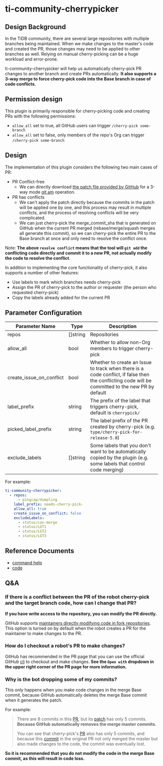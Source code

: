 # ti-community-cherrypicker

## Design Background

In the TiDB community, there are several large repositories with multiple branches being maintained. When we make changes to the master's code and created the PR, those changes may need to be applied to other branches as well. Relying on manual cherry-picking can be a huge workload and error-prone.

ti-community-cherrypicker will help us automatically cherry-pick PR changes to another branch and create PRs automatically. **It also supports a 3-way merge to force cherry-pick code into the Base branch in case of code conflicts.**

## Permission design

This plugin is primarily responsible for cherry-picking code and creating PRs with the following permissions:

- `allow_all` set to true, all GitHub users can trigger `/cherry-pick some-branch`
- `allow_all` set to false, only members of the repo's Org can trigger `/cherry-pick some-branch`

## Design

The implementation of this plugin considers the following two main cases of PR:

- PR Conflict-free
  - We can directly download [the patch file provided by GitHub](https://stackoverflow.com/questions/6188591/download-github-pull-request-as-unified-diff) for a 3-way mode [git am](https://git-scm.com/docs/git-am) operation.
- PR has conflicts
  - We can't apply the patch directly because the commits in the patch will be applied one by one, and this process may result in multiple conflicts, and the process of resolving conflicts will be very complicated.
  - We can just cherry-pick the merge_commit_sha that is generated on GitHub when the current PR merged (rebase/merge/squash merges all generate this commit), so we can cherry-pick the entire PR to the Base branch at once and only need to resolve the conflict once.

Note: **The above `resolve conflict` means that the tool will `git add` the conflicting code directly and commit it to a new PR, not actually modify the code to resolve the conflict**.

In addition to implementing the core functionality of cherry-pick, it also supports a number of other features:

- Use labels to mark which branches needs cherry-pick
- Assign the PR of cherry-pick to the author or requester (the person who requested cherry-pick)
- Copy the labels already added for the current PR

## Parameter Configuration 

| Parameter Name           | Type     | Description                                                                                                                                      |
| ------------------------ | -------- | ------------------------------------------------------------------------------------------------------------------------------------------------ |
| repos                    | []string | Repositories                                                                                                                                     |
| allow_all                | bool     | Whether to allow non-Org members to trigger cherry-pick                                                                                          |
| create_issue_on_conflict | bool     | Whether to create an Issue to track when there is a code conflict, if false then the conflicting code will be committed to the new PR by default |
| label_prefix             | string   | The prefix of the label that triggers cherry-pick, default is `cherrypick/`                                                                      |
| picked_label_prefix      | string   | The label prefix of the PR created by cherry-pick (e.g. `type/cherry-pick-for-release-5.0`)                                                      |
| exclude_labels           | []string | Some labels that you don't want to be automatically copied by the plugin (e.g. some labels that control code merging)                            |

For example:

```yml
ti-community-cherrypicker:
  - repos:
      - pingcap/dumpling
    label_prefix: needs-cherry-pick-
    allow_all: true
    create_issue_on_conflict: false
    excludeLabels:
      - status/can-merge
      - status/LGT1
      - status/LGT2
      - status/LGT3
```

## Reference Documents

- [command help](https://prow.tidb.io/command-help?repo=ti-community-infra%2Ftest-live#merge)
- [code](https://github.com/ti-community-infra/tichi/tree/master/internal/pkg/externalplugins/merge)

## Q&A

### If there is a conflict between the PR of the robot cherry-pick and the target branch code, how can I change that PR?

**If you have write access to the repository, you can modify the PR directly.** 

GitHub supports [maintainers directly modifying code in fork repositories](https://docs.github.com/en/github/collaborating-with-issues-and-pull-requests/allowing-changes-to-a-pull-request-branch-created-from-a-fork). This option is turned on by default when the robot creates a PR for the maintainer to make changes to the PR.

### How do I checkout a robot's PR to make changes?

GitHub has recommended in the PR page that you can use the official GitHub [cli](https://github.com/cli/cli) to checkout and make changes. **See the `Open with` dropdown in the upper right corner of the PR page for more information.**

### Why is the bot dropping some of my commits?

This only happens when you make code changes in the merge Base commit, because GitHub automatically deletes the merge Base commit when it generates the patch.

For example:
> 
> There are 8 commits in this [PR](https://github.com/pingcap/dm/pull/1638), but its [patch](https://patch-diff.githubusercontent.com/raw/pingcap/dm/pull/1638.patch) has only 5 commits. **Because GitHub automatically removes the merge master commits.**
> 
> You can see that cherry-pick's [PR](https://github.com/pingcap/dm/pull/1650) also has only 5 commits, and because this [commit](https://github.com/pingcap/dm/pull/1638/commits/8c08720653a6904a029e76bd66d499ef73c385fc) in the original PR not only merged the master but also made changes to the code, the commit was eventually lost.

**So it is recommended that you do not modify the code in the merge Base commit, as this will result in code loss.**

